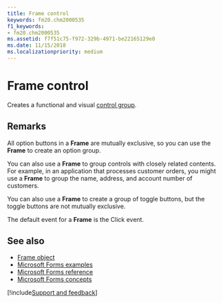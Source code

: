 ```yaml
---
title: Frame control
keywords: fm20.chm2000535
f1_keywords:
- fm20.chm2000535
ms.assetid: f7f51c75-f972-329b-4971-be22165129e0
ms.date: 11/15/2018
ms.localizationpriority: medium
---
```



# Frame control

Creates a functional and visual [control group](../../Glossary/glossary-vba.md#control-group).

## Remarks

All option buttons in a **Frame** are mutually exclusive, so you can use the **Frame** to create an option group. 

You can also use a **Frame** to group controls with closely related contents. For example, in an application that processes customer orders, you might use a **Frame** to group the name, address, and account number of customers.

You can also use a **Frame** to create a group of toggle buttons, but the toggle buttons are not mutually exclusive.

The default event for a **Frame** is the Click event.

## See also

- [Frame object](../../../api/Outlook.frame.object.md)
- [Microsoft Forms examples](examples-microsoft-forms.md)
- [Microsoft Forms reference](reference-microsoft-forms.md)
- [Microsoft Forms concepts](concepts-microsoft-forms.md)

[!include[Support and feedback](~/includes/feedback-boilerplate.md)]
